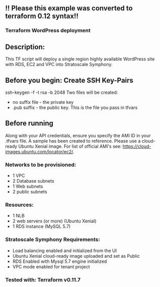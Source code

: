 ## !! Please this example was converted to terraform 0.12 syntax!!

### Terraform WordPress deployment

## Description:
This TF script will deploy a single region highly available WordPress site with RDS, EC2 and VPC into Stratoscale Symphony. 

## Before you begin: Create SSH Key-Pairs

ssh-keygen -f <path to key file and name prefix> -t rsa -b 2048
Two files will be created:
 - no suffix file - the private key
 - .pub suffix - the public key. This is the file you pass in tfvars
 
## Before running
Along with your API credentials, ensure you specify the AMI ID in your .tfvars file. A sample has been created to reference. Please use a cloud-ready Ubuntu Xenial image. For list of official AMI's see: https://cloud-images.ubuntu.com/locator/ec2/.

### Networks to be provisioned:
- 1 VPC 
- 2 Database subnets 
- 1  Web subnets 
- 2  public subnets 

### Resources:
- 1 NLB
- 2 web servers (or more) (Ubuntu Xenial)
- 1 RDS instance (MySQL 5.7)

### Stratoscale Symphony Requirements:
- Load balancing enabled and initialized from the UI
- Ubuntu Xenial cloud-ready image uploaded and set as Public 
- RDS Enabled with Mysql 5.7 engine initialized
- VPC mode enabled for tenant project

### Tested with: Terraform v0.11.7

